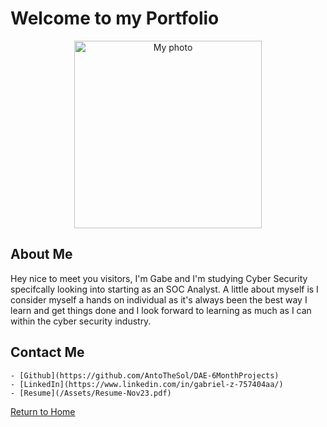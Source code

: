 # Welcome to my Portfolio

<p align="center">
  <img src="/assets/Headshot.jpg" alt="My photo" width="300">
</p>

## About Me

Hey nice to meet you visitors, I'm Gabe and I'm studying Cyber Security specifcally looking into starting as an SOC Analyst. A little about myself is I consider myself a hands on individual as it's always been the best way I learn and get things done and I look forward to learning as much as I can within the cyber security industry.

## Contact Me

    - [Github](https://github.com/AntoTheSol/DAE-6MonthProjects)
    - [LinkedIn](https://www.linkedin.com/in/gabriel-z-757404aa/)
    - [Resume](/Assets/Resume-Nov23.pdf)


[Return to Home](./index.md)